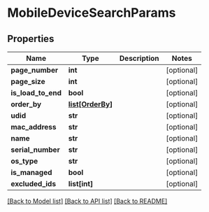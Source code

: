 # MobileDeviceSearchParams

## Properties
Name | Type | Description | Notes
------------ | ------------- | ------------- | -------------
**page_number** | **int** |  | [optional] 
**page_size** | **int** |  | [optional] 
**is_load_to_end** | **bool** |  | [optional] 
**order_by** | [**list[OrderBy]**](OrderBy.md) |  | [optional] 
**udid** | **str** |  | [optional] 
**mac_address** | **str** |  | [optional] 
**name** | **str** |  | [optional] 
**serial_number** | **str** |  | [optional] 
**os_type** | **str** |  | [optional] 
**is_managed** | **bool** |  | [optional] 
**excluded_ids** | **list[int]** |  | [optional] 

[[Back to Model list]](../README.md#documentation-for-models) [[Back to API list]](../README.md#documentation-for-api-endpoints) [[Back to README]](../README.md)


